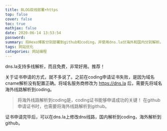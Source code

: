 ```yaml
---
title: BLOG双线部署+https
top: false
cover: false
toc: true
mathjax: false
date: 2020-06-14 13:53:54
password:
summary: 将Hexo博客分别部署到github和coding，并使用dns.la分海外和国内分别解析。之前使用hexo博客时，就打算使用双线部署，但当时在coding申请ssl证书一直失败。加上一直没法把域名dns修改为dnspod（dnspod支持多线解析），所以放弃了。这次换了个dns服务商，并且成功申请了ssl证书。
tags: 网站优化
categories: 网站编程
---
```


dns.la支持多线解析，而且免费，非常好用。推荐！

关于证书申请的方式，就不多说了。之前在coding申请证书失败，是因为域名cname解析没有配置正确。将域名服务商修改为 https://dns.la 后，需要先将域名海外线路解析到coding。

> 将海外线路解析到coding是，coding证书能够申请成功的关键！
> 在github申请证书时，也需要将海外线路解析到github。

证书申请完毕后，可以在dns.la上修改dns线路，国内解析到coding，海外解析到github。